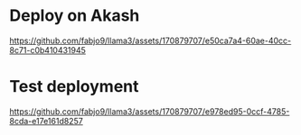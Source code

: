 # Deploy on Akash


https://github.com/fabjo9/llama3/assets/170879707/e50ca7a4-60ae-40cc-8c71-c0b410431945



# Test deployment


https://github.com/fabjo9/llama3/assets/170879707/e978ed95-0ccf-4785-8cda-e17e161d8257

